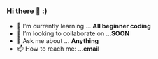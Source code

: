 ### Hi there 👋 :)

- 🌱 I’m currently learning ... **All beginner coding**
- 👯 I’m looking to collaborate on ...**SOON**
- 💬 Ask me about ... **Anything**
- 📫 How to reach me: ...**email**
